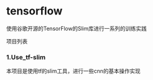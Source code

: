 # tensorflow
使用谷歌开源的TensorFlow的Slim库进行一系列的训练实践

项目列表

### 1.Use_tf-slim
本项目是使用tf的slim工具，进行一些cnn的基本操作实现

